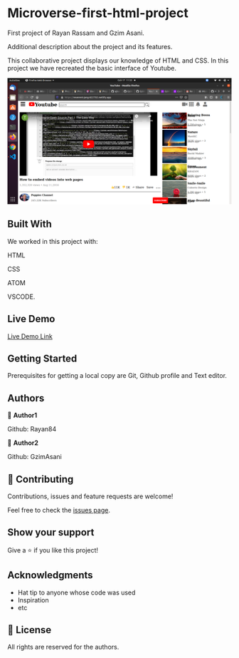 # Microverse-first-html-project
First project of Rayan Rassam and Gzim Asani.

Additional description about the project and its features.

This collaborative project displays our knowledge of HTML and CSS. In this project we have recreated the basic interface of Youtube.

<img src='./media/screenshot.png'>

## Built With

We worked in this project with:

HTML

CSS

ATOM

VSCODE.

## Live Demo

[Live Demo Link](https://reverent-jang-822702.netlify.app)

## Getting Started

Prerequisites for getting a local copy are Git, Github profile and Text editor.

## Authors

👤 **Author1**

Github: Rayan84

👤 **Author2**

Github: GzimAsani

## 🤝 Contributing

Contributions, issues and feature requests are welcome!

Feel free to check the [issues page](issues/).

## Show your support

Give a ⭐️ if you like this project!

## Acknowledgments

- Hat tip to anyone whose code was used
- Inspiration
- etc

## 📝 License

All rights are reserved for the authors.
